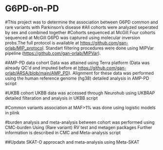 # G6PD-on-PD
#This project was to determine the association between G6PD common and rare variants with Parkinson’s disease
#All cohorts were analyzed seperated by sex and combined together
#Cohorts sequenced at McGill
 Four cohorts sequenced at McGill G6PD was captured using molecular inversion probs.The full protocol is available at https://github.com/gan-orlab/MIP_protocol.
 Standart filtering procedures were done using MIPVar pipeline (https://github.com/gan-orlab/MIPVar).

#AMP-PD data cohort
  Data was attained using Terra platform (Data was already QC'd and imputed before at https://github.com/gan-orlab/ARSA/blob/main/AMP_PD). Alignment for these data was performed using the human reference genome (hg38)
  detailed analysis in AMP-PD script
  

#UKBB cohort
  UKBB data was accessed through Neurohub using UKBRAP 
  detailed filteration and analysis in UKBB script 

#Common variants association at MAF>1% was done using logistic models in plink
  
#burden analysis and meta-analysis between cohort was performed using CMC-burden Using (Rare variant) RV test and metagen packages
 Further information is described in CMC and Meta-analysis script

 ##Update SKAT-O approcach and meta-analysis using Meta-SKAT 
